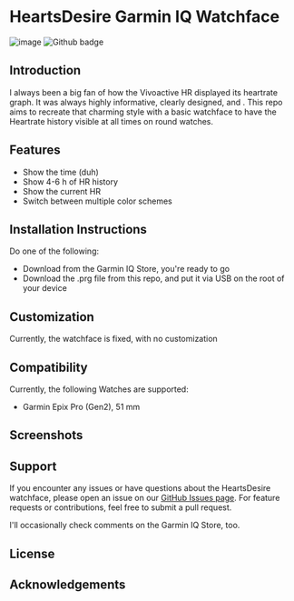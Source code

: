 # HeartsDesire Garmin IQ Watchface
![image]("https://img.shields.io/badge/CIQ_Store_downloads-38-green?style=flat")
![Github badge](https://developer.garmin.com/static/connect-iq_badge-dark-35b152d2074fb5abd7394662f78d8a4f.svg)

## Introduction
<!-- Briefly describe what the HeartsDesire watchface is and its purpose. -->

I always been a big fan of how the Vivoactive HR displayed its heartrate graph. It was always highly informative, clearly designed, and . This repo aims to recreate that charming style with a basic watchface to have the Heartrate history visible at all times on round watches.

## Features
<!-- List the key features of the watchface. -->

- Show the time (duh)
- Show 4-6 h of HR history
- Show the current HR
- Switch between multiple color schemes

## Installation Instructions
<!-- Provide step-by-step instructions on how to install the watchface on a Garmin device. -->
Do one of the following: 

- Download from the Garmin IQ Store, you're ready to go
- Download the .prg file from this repo, and put it via USB on the root of your device



## Customization
<!-- Describe any customization options available and how to adjust them. -->

Currently, the watchface is fixed, with no customization

## Compatibility
<!-- List the Garmin devices compatible with the watchface. -->
Currently, the following Watches are supported:

- Garmin Epix Pro (Gen2), 51 mm

## Screenshots
<!-- Include screenshots of the watchface in action. -->

## Support

If you encounter any issues or have questions about the HeartsDesire watchface, please open an issue on our [GitHub Issues page](https://github.com/r-neuschulz/HeartsDesire/issues). For feature requests or contributions, feel free to submit a pull request. 

I'll occasionally check comments on the Garmin IQ Store, too.

## License
<!-- Specify the license under which the project is distributed. -->

## Acknowledgements
<!-- Give credit to those who have contributed or inspired the project. -->